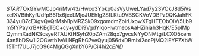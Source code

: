 $START$OxGYwMCJp4riMvr43/Hwco3Ybkp0JsVyUweLYad7y23VOkJ8d5iVsxefXVBihKyfUdfpB6Rx6jeeLMjoJUEhIg2SfLKtu9VBSCKVoVDBPz9QKJahFK324yuB7cEXgvQvQrMsN1pMRZSk09xgomdmZolrUxowXFgHTEObOIV/5Lb9m5tYPaykrB+KEgT6C+cy+ydDi9VgdYIqoHwtmeosAaHZihiah3HqK/E5pIMpQymmXadNKScsyeRTAUKtHSyh20pZAm28qx7gvcsNYyONMtg/LCXO5xem4an5bDSw1i2CGvrtb1vALNFgRhG7veQyuj056dxDBmixi2ooPjMQ2iEYF7XbW15Tnf7ULJ7jcG964MgQGgXnbY6P/Ci4hi2c$END$